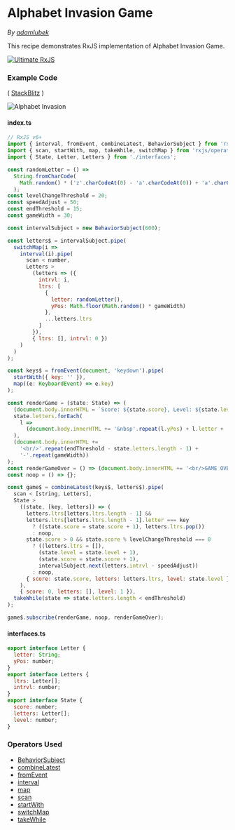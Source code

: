 # Alphabet Invasion Game

_By [adamlubek](https://github.com/adamlubek)_

This recipe demonstrates RxJS implementation of Alphabet Invasion Game.

[![Ultimate RxJS](https://drive.google.com/uc?export=view&id=1qq2-q-eVe-F_-d0eSvTyqaGRjpfLDdJz 'Ultimate RxJS')](https://ultimatecourses.com/courses/rxjs?ref=4)

### Example Code

( [StackBlitz](https://stackblitz.com/edit/rxjs-alphabet-invasion?file=index.ts)
)

![Alphabet Invasion](https://drive.google.com/uc?export=view&id=1huQHQFCmfdKPbh7ayjzJOOd1leVAY7Pi)

#### index.ts

```js
// RxJS v6+
import { interval, fromEvent, combineLatest, BehaviorSubject } from 'rxjs';
import { scan, startWith, map, takeWhile, switchMap } from 'rxjs/operators';
import { State, Letter, Letters } from './interfaces';

const randomLetter = () =>
  String.fromCharCode(
    Math.random() * ('z'.charCodeAt(0) - 'a'.charCodeAt(0)) + 'a'.charCodeAt(0)
  );
const levelChangeThreshold = 20;
const speedAdjust = 50;
const endThreshold = 15;
const gameWidth = 30;

const intervalSubject = new BehaviorSubject(600);

const letters$ = intervalSubject.pipe(
  switchMap(i =>
    interval(i).pipe(
      scan < number,
      Letters >
        (letters => ({
          intrvl: i,
          ltrs: [
            {
              letter: randomLetter(),
              yPos: Math.floor(Math.random() * gameWidth)
            },
            ...letters.ltrs
          ]
        }),
        { ltrs: [], intrvl: 0 })
    )
  )
);

const keys$ = fromEvent(document, 'keydown').pipe(
  startWith({ key: '' }),
  map((e: KeyboardEvent) => e.key)
);

const renderGame = (state: State) => (
  (document.body.innerHTML = `Score: ${state.score}, Level: ${state.level} <br/>`),
  state.letters.forEach(
    l =>
      (document.body.innerHTML += '&nbsp'.repeat(l.yPos) + l.letter + '<br/>')
  ),
  (document.body.innerHTML +=
    '<br/>'.repeat(endThreshold - state.letters.length - 1) +
    '-'.repeat(gameWidth))
);
const renderGameOver = () => (document.body.innerHTML += '<br/>GAME OVER!');
const noop = () => {};

const game$ = combineLatest(keys$, letters$).pipe(
  scan < [string, Letters],
  State >
    ((state, [key, letters]) => (
      letters.ltrs[letters.ltrs.length - 1] &&
      letters.ltrs[letters.ltrs.length - 1].letter === key
        ? ((state.score = state.score + 1), letters.ltrs.pop())
        : noop,
      state.score > 0 && state.score % levelChangeThreshold === 0
        ? ((letters.ltrs = []),
          (state.level = state.level + 1),
          (state.score = state.score + 1),
          intervalSubject.next(letters.intrvl - speedAdjust))
        : noop,
      { score: state.score, letters: letters.ltrs, level: state.level }
    ),
    { score: 0, letters: [], level: 1 }),
  takeWhile(state => state.letters.length < endThreshold)
);

game$.subscribe(renderGame, noop, renderGameOver);
```

#### interfaces.ts

```js
export interface Letter {
  letter: String;
  yPos: number;
}
export interface Letters {
  ltrs: Letter[];
  intrvl: number;
}
export interface State {
  score: number;
  letters: Letter[];
  level: number;
}
```

### Operators Used

- [BehaviorSubject](../subjects/behaviorsubject.md)
- [combineLatest](../operators/combination/combinelatest.md)
- [fromEvent](../operators/creation/fromevent.md)
- [interval](../operators/creation/interval.md)
- [map](../operators/transformation/map.md)
- [scan](../operators/transformation/scan.md)
- [startWith](../operators/combination/startwith.md)
- [switchMap](../operators/transformation/switchmap.md)
- [takeWhile](../operators/filtering/takewhile.md)
